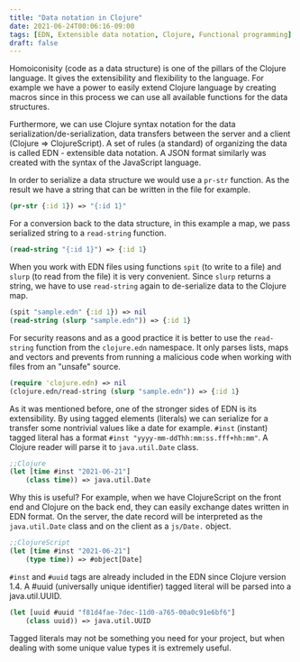 ```yaml
---
title: "Data notation in Clojure"
date: 2021-06-24T00:06:16-09:00
tags: [EDN, Extensible data notation, Clojure, Functional programming]
draft: false
---
```


Homoiconisity (code as a data structure) is one of the pillars of the Clojure language. It gives the extensibility and flexibility to the language.  For example we have a power to easily extend Clojure language by creating macros since in this process we can use all available functions for the data structures. 

Furthermore, we can use Clojure syntax notation for the data serialization/de-serialization, data transfers between the server and a client (Clojure => ClojureScript). A set of rules (a standard) of organizing the data is called EDN - extensible data notation.  A JSON format similarly was created with the syntax of the JavaScript language.

In order to serialize a data structure we would use a `pr-str` function. As the result we have a string that can be written in the file for example. 
```clojure
(pr-str {:id 1}) => "{:id 1}" 
```

For a conversion back to the data structure, in this example a map, we pass serialized string to a `read-string` function.
```clojure
(read-string "{:id 1}") => {:id 1}
```

When you work with EDN files using functions `spit` (to write to a file) and `slurp` (to read from the file) it is very convenient. Since `slurp` returns a string, we have to use `read-string` again to de-serialize data to the Clojure map.
```clojure
(spit "sample.edn" {:id 1}) => nil
(read-string (slurp "sample.edn")) => {:id 1}
```

For security reasons and as a good practice it is better to use the `read-string` function from the `clojure.edn` namespace. It only parses lists, maps and vectors and prevents from running a malicious code when working with files from an "unsafe" source.
```clojure
(require 'clojure.edn) => nil
(clojure.edn/read-string (slurp "sample.edn")) => {:id 1}
```

As it was mentioned before, one of the stronger sides of EDN is its extensibility. By using tagged elements (literals) we can serialize for a transfer some nontrivial values like a date for example. `#inst` (instant) tagged literal has a format `#inst "yyyy-mm-ddThh:mm:ss.fff+hh:mm"`. A Clojure reader will parse it to `java.util.Date` class.
```clojure
;;Clojure
(let [time #inst "2021-06-21"]
	(class time)) => java.util.Date
```
Why this is useful? For example, when we have ClojureScript on the front end and Clojure on the back end, they can easily exchange dates written in EDN format. On the server, the date record will be interpreted as the `java.util.Date` class and on the client as a `js/Date.` object.
```clojure
;;ClojureScript
(let [time #inst "2021-06-21"]
	(type time)) => #object[Date]
```
`#inst` and `#uuid` tags are already included in the EDN since Clojure version 1.4. A #uuid (universally unique identifier) tagged literal will be parsed into a java.util.UUID.
```clojure
(let [uuid #uuid "f81d4fae-7dec-11d0-a765-00a0c91e6bf6"]
	(class uuid)) => java.util.UUID
```

Tagged literals may not be something you need for your project, but when dealing with some unique value types it is extremely useful.
